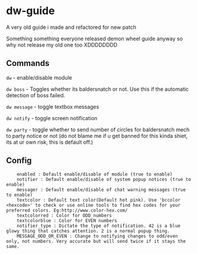 # dw-guide
A very old guide i made and refactored for new patch

Something something everyone released demon wheel guide anyway so why not release my old one too XDDDDDDDD

## Commands
`dw` - enable/disable module

`dw boss` - Toggles whether its baldersnatch or not. Use this if the automatic detection of boss failed.

`dw message` - toggle textbox messages

`dw notify` - toggle screen notification

`dw party` - toggle whether to send number of circles for baldersnatch mech to party notice or not (do not blame me if u get banned for this kinda shiet, its at ur own risk, this is default off.)

## Config
```
	enabled : Default enable/disable of module (true to enable)
	notifier : Default enable/disable of system popup notices (true to enable)
	messager : Default enable/disable of chat warning messages (true to enable)
	textcolor : Default text color(Default hot pink). Use 'bccolor <hexcode>' to check or use online tools to find hex codes for your preferred colors. Eg:http://www.color-hex.com/
	textcolorred : Color for ODD numbers
	textcolorblue : Color for EVEN numbers
	notifier_type : Dictate the type of notification. 42 is a blue glowy thing that catches attention. 2 is a normal popup thing.
	MESSAGE_ODD_OR_EVEN : Change to notifying changes to odd/even only, not numbers. Very accurate but will send twice if it stays the same.
```

## 
